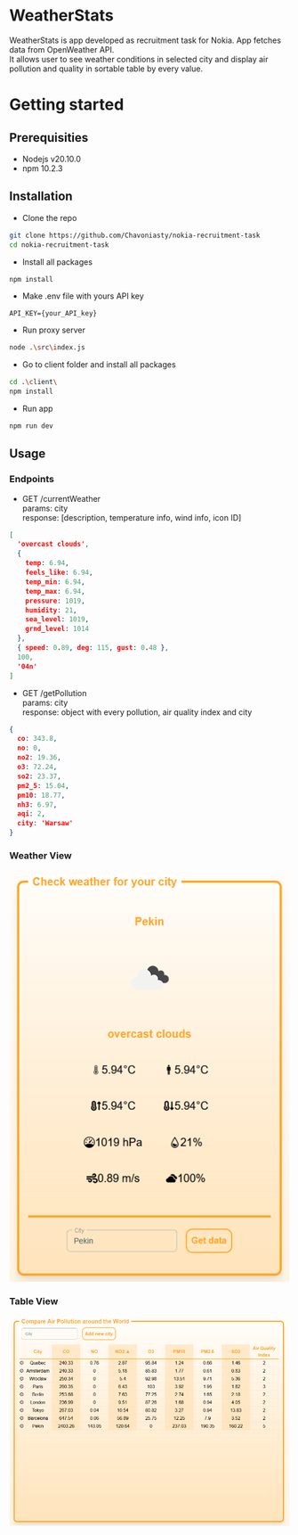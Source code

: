 # WeatherStats
WeatherStats is app developed as recruitment task for Nokia. App fetches data from OpenWeather API. \
It allows user to see weather conditions in selected city and display air pollution and quality in sortable table by every value.

# Getting started
## Prerequisities
- Nodejs v20.10.0
- npm 10.2.3
## Installation
- Clone the repo
```bash
git clone https://github.com/Chavoniasty/nokia-recruitment-task
cd nokia-recruitment-task
```
- Install all packages
```bash
npm install
```

- Make .env file with yours API key
```
API_KEY={your_API_key}
```
- Run proxy server
```bash
node .\src\index.js
```
- Go to client folder and install all packages
```bash
cd .\client\
npm install
```
- Run app
```bash
npm run dev
```
## Usage
### Endpoints
- GET /currentWeather  \
params: city \
response: [description, temperature info, wind info, icon ID]
```json
[
  'overcast clouds',
  {
    temp: 6.94,
    feels_like: 6.94,
    temp_min: 6.94,
    temp_max: 6.94,
    pressure: 1019,
    humidity: 21,
    sea_level: 1019,
    grnd_level: 1014
  },
  { speed: 0.89, deg: 115, gust: 0.48 },
  100,
  '04n'
]
```
- GET /getPollution \
params: city \
response: object with every pollution, air quality index and city
```json
{
  co: 343.8,    
  no: 0,        
  no2: 19.36,   
  o3: 72.24,    
  so2: 23.37,   
  pm2_5: 15.04, 
  pm10: 18.77,  
  nh3: 6.97,    
  aqi: 2,       
  city: 'Warsaw'
}
```

### Weather View
![Weather menu](images/weatherview.png)
### Table View
![Table](images/aqitable.png)


